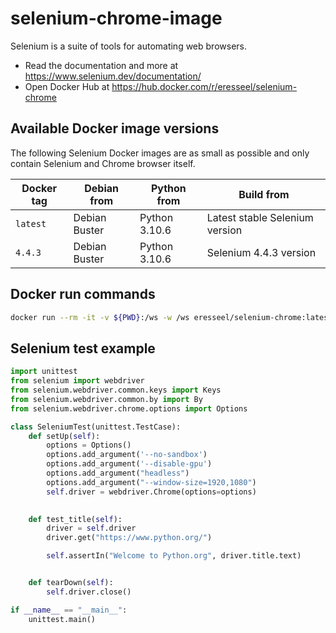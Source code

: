 # selenium-chrome-image

Selenium is a suite of tools for automating web browsers.

- Read the documentation and more at https://www.selenium.dev/documentation/
- Open Docker Hub at https://hub.docker.com/r/eresseel/selenium-chrome

## Available Docker image versions

The following Selenium Docker images are as small as possible and only contain Selenium and Chrome browser itself.

| Docker tag                        | Debian from   | Python from    | Build from                                |
| --------------------------------- | ------------- | ---------------| ----------------------------------------- |
| `latest`                          | Debian Buster | Python 3.10.6  | Latest stable Selenium version            |
| `4.4.3`                           | Debian Buster | Python 3.10.6  | Selenium 4.4.3 version      |


## Docker run commands

```bash
docker run --rm -it -v ${PWD}:/ws -w /ws eresseel/selenium-chrome:latest bash
```

## Selenium test example

```python
import unittest
from selenium import webdriver
from selenium.webdriver.common.keys import Keys
from selenium.webdriver.common.by import By
from selenium.webdriver.chrome.options import Options

class SeleniumTest(unittest.TestCase):
    def setUp(self):
        options = Options()
        options.add_argument('--no-sandbox')
        options.add_argument('--disable-gpu')
        options.add_argument("headless")
        options.add_argument("--window-size=1920,1080")
        self.driver = webdriver.Chrome(options=options)

    
    def test_title(self):
        driver = self.driver
        driver.get("https://www.python.org/")

        self.assertIn("Welcome to Python.org", driver.title.text)


    def tearDown(self):
        self.driver.close()

if __name__ == "__main__":
    unittest.main()
```